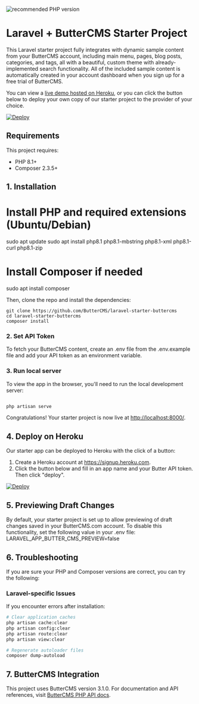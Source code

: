 ![recommended PHP version](https://img.shields.io/packagist/php-v/laravel/laravel)

# Laravel + ButterCMS Starter Project

This Laravel starter project fully integrates with dynamic sample content from your ButterCMS account, including main menu, pages, blog posts, categories, and tags, all with a beautiful, custom theme with already-implemented search functionality. All of the included sample content is automatically created in your account dashboard when you sign up for a free trial of ButterCMS.

You can view a [live demo hosted on Heroku](http://laravel-starter-buttercms.herokuapp.com/), or you can click the button below to deploy your own copy of our starter project to the provider of your choice.

[![Deploy](https://www.herokucdn.com/deploy/button.svg)](https://heroku.com/deploy?template=https://github.com/ButterCMS/laravel-starter-buttercms&env%5BLARAVEL_APP_BUTTER_CMS_API_KEY%5D=check%20https://buttercms.com/settings)

## Requirements

This project requires:
- PHP 8.1+
- Composer 2.3.5+

## 1. Installation

# Install PHP and required extensions (Ubuntu/Debian)
sudo apt update
sudo apt install php8.1 php8.1-mbstring php8.1-xml php8.1-curl php8.1-zip

# Install Composer if needed
sudo apt install composer


Then, clone the repo and install the dependencies:

```shell
git clone https://github.com/ButterCMS/laravel-starter-buttercms
cd laravel-starter-buttercms
composer install
```

### 2. Set API Token

To fetch your ButterCMS content, create an .env file from the .env.example file and  add your API token as an environment variable.

### 3. Run local server

To view the app in the browser, you'll need to run the local development server:

```bash

php artisan serve
```

Congratulations! Your starter project is now live at [http://localhost:8000/](http://localhost:8000/).

## 4. Deploy on Heroku

Our starter app can be deployed to Heroku with the click of a button:

1. Create a Heroku account at https://signup.heroku.com.
2. Click the button below and fill in an app name and your Butter API token. Then click "deploy".

[![Deploy](https://www.herokucdn.com/deploy/button.svg)](https://heroku.com/deploy?template=https://github.com/ButterCMS/laravel-starter-buttercms/&env[LARAVEL_APP_BUTTER_CMS_API_KEY]=check%20https://buttercms.com/settings)

## 5. Previewing Draft Changes
By default, your starter project is set up to allow previewing of draft changes saved in your ButterCMS.com account. To disable this functionality, set the following value in your .env file: LARAVEL_APP_BUTTER_CMS_PREVIEW=false

## 6. Troubleshooting

If you are sure your PHP and Composer versions are correct, you can try the following:

### Laravel-specific Issues
If you encounter errors after installation:

```bash
# Clear application caches
php artisan cache:clear
php artisan config:clear
php artisan route:clear
php artisan view:clear

# Regenerate autoloader files
composer dump-autoload
```

## 7. ButterCMS Integration
This project uses ButterCMS version 3.1.0. For documentation and API references, visit [ButterCMS PHP API docs](https://buttercms.com/docs/api-client/php/).
